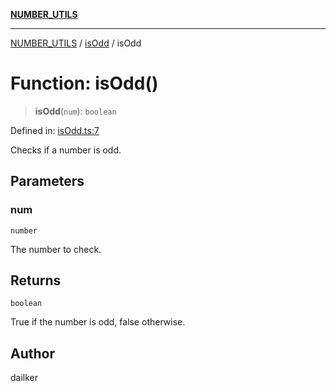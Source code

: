 [**NUMBER_UTILS**](../../README.md)

***

[NUMBER_UTILS](../../README.md) / [isOdd](../README.md) / isOdd

# Function: isOdd()

> **isOdd**(`num`): `boolean`

Defined in: [isOdd.ts:7](https://github.com/dailker/everyutil/blob/e046ece746e98526029078b26437a457f4c33555/src/number/isOdd.ts#L7)

Checks if a number is odd.

## Parameters

### num

`number`

The number to check.

## Returns

`boolean`

True if the number is odd, false otherwise.

## Author

dailker
